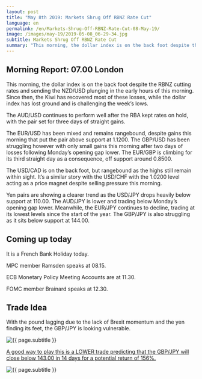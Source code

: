 ```yaml
---
layout: post
title: "May 8th 2019: Markets Shrug Off RBNZ Rate Cut"
language: en
permalink: /en/Markets-Shrug-Off-RBNZ-Rate-Cut-08-May-19/
image: /images/may-19/2019-05-08_06-29-34.jpg
subtitle: Markets Shrug Off RBNZ Rate Cut
summary: "This morning, the dollar index is on the back foot despite the RBNZ cutting rates and sending the NZD/USD plunging in the early hours of this morning. Since then, the Kiwi has recovered most of these losses, while the dollar index has lost ground and is challenging the week’s lows"
---
```

## Morning Report: 07.00 London

This morning, the dollar index is on the back foot despite the RBNZ cutting rates and sending the NZD/USD plunging in the early hours of this morning. Since then, the Kiwi has recovered most of these losses, while the dollar index has lost ground and is challenging the week’s lows. 

The AUD/USD continues to perform well after the RBA kept rates on hold, with the pair set for three days of straight gains. 

The EUR/USD has been mixed and remains rangebound, despite gains this morning that put the pair above support at 1.1200. The GBP/USD has been struggling however with only small gains this morning after two days of losses following Monday’s opening gap lower. The EUR/GBP is climbing for its third straight day as a consequence, off support around 0.8500. 

The USD/CAD is on the back foot, but rangebound as the highs still remain within sight. It’s a similar story with the USD/CHF with the 1.0200 level acting as a price magnet despite selling pressure this morning. 

Yen pairs are showing a clearer trend as the USD/JPY drops heavily below support at 110.00. The AUD/JPY is lower and trading below Monday’s opening gap lower. Meanwhile, the EUR/JPY continues to decline, trading at its lowest levels since the start of the year. The GBP/JPY is also struggling as it sits below support at 144.00. 

## Coming up today	

It is a French Bank Holiday today. 

MPC member Ramsden speaks at 08.15. 

ECB Monetary Policy Meeting Accounts are at 11.30. 

FOMC member Brainard speaks at 12.30. 

## Trade Idea

With the pound lagging due to the lack of Brexit momentum and the yen finding its feet, the GBP/JPY is looking vulnerable.

<img class="post-image" src="{{ site.url }}/images/may-19/2019-05-08_06-29-34.jpg" alt="{{ page.subtitle }}" title="{{ page.subtitle }}">

<a href="%LINK%%?currency=GBP&market=forex&underlying=frxGBPJPY&formname=higherlower&duration_amount=14&duration_units=d&amount=10&amount_type=stake&expiry_type=duration&barrier=143.00" target="_blank" rel="noopener noreferrer nofollow">A good way to play this is a LOWER trade predicting that the GBP/JPY will close below 143.00 in 14 days for a potential return of 156%.</a>

<img class="post-image" src="{{ site.url }}/images/may-19/2019-05-08_06-31-49.jpg" alt="{{ page.subtitle }}" title="{{ page.subtitle }}">